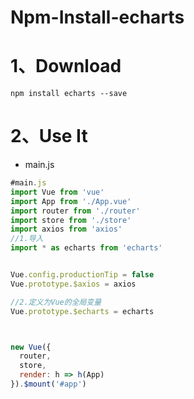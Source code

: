 # Npm-Install-echarts

# 1、Download

```shell
npm install echarts --save
```

# 2、Use It

- main.js

```javascript
#main.js
import Vue from 'vue'
import App from './App.vue'
import router from './router'
import store from './store'
import axios from 'axios'
//1.导入
import * as echarts from 'echarts'


Vue.config.productionTip = false
Vue.prototype.$axios = axios

//2.定义为Vue的全局变量
Vue.prototype.$echarts = echarts



new Vue({
  router,
  store,
  render: h => h(App)
}).$mount('#app')
```

